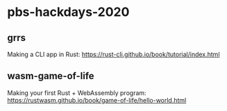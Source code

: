 # pbs-hackdays-2020

## grrs

Making a CLI app in Rust: https://rust-cli.github.io/book/tutorial/index.html

## wasm-game-of-life

Making your first Rust + WebAssembly program: https://rustwasm.github.io/book/game-of-life/hello-world.html